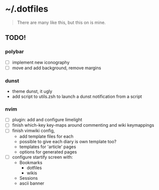 # ~/.dotfiles

> There are many like this, but this on is mine.

## TODO!

### polybar

- [ ] implement new iconography
- [ ] move and add background, remove margins

### dunst

- theme dunst, it ugly
- add script to utils.zsh to launch a dunst notification from a script

### nvim

- [ ] plugin: add and configure limelight
- [ ] finish which-key key-maps around commenting and wiki keymappings
- [ ] finish vimwiki config,
  - add template files for each
  - possible to give each diary is own template too?
  - templates for 'article' pages
  - options for generated pages
- [ ] configure startify screen with:
  - Bookmarks
    - dotfiles
    - wikis
  - Sessions
  - ascii banner
